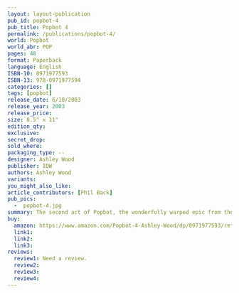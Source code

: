 ```yaml
---
layout: layout-publication
pub_id: popbot-4
pub_title: Popbot 4
permalink: /publications/popbot-4/
world: Popbot
world_abr: POP
pages: 48
format: Paperback
language: English
ISBN-10: 0971977593
ISBN-13: 978-0971977594
categories: []
tags: [popbot]
release_date: 6/10/2003
release_year: 2003
release_price: 
size: 8.5" x 11"
edition_qty: 
exclusive: 
secret_drop:
sold_where: 
packaging_type: --
designer: Ashley Wood
publisher: IDW
authors: Ashley Wood
variants:
you_might_also_like: 
article_contributors: [Phil Back]
pub_pics: 
  -  popbot-4.jpg
summary: The second act of Popbot, the wonderfully warped epic from the mind of Ashley Wood, kicks off with the biggest fight in comic history! Kitty is missing, Popbot's gone dark, and, if Sam Kieth ain't looking, the Maxx may show up too! - From Amazon
buy:
  amazon: https://www.amazon.com/Popbot-4-Ashley-Wood/dp/0971977593/ref=tmm_pap_title_3?_encoding=UTF8&qid=&sr=
  link1: 
  link2: 
  link3: 
reviews:
  review1: Need a review.
  review2:
  review3:
  review4:
---
```

<p></p>

